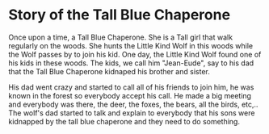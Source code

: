 # Story of the Tall Blue Chaperone

Once upon a time, a Tall Blue Chaperone. She is a Tall girl that walk regularly on the woods. She hunts the Little Kind Wolf in this woods while the Wolf passes by to join his kid. One day, the Little Kind Wolf found one of his kids in these woods. The kids, we call him "Jean-Eude", say to his dad that the Tall Blue Chaperone kidnaped his brother and sister. 

His dad went crazy and started to call all of his friends to join him, he was known in the forest so everybody accept his call.
He made a big meeting and everybody was there, the deer, the foxes, the bears, all the birds, etc,.. The wolf's dad started to talk and explain to everybody that his sons were kidnapped by the tall blue chaperone and they need to do something.